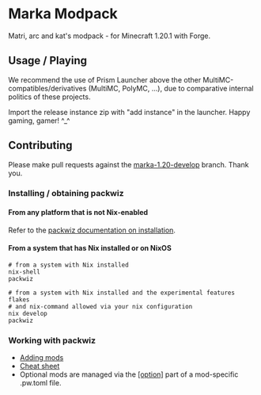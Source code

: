 # Marka Modpack
Matri, arc and kat's modpack - for Minecraft 1.20.1 with Forge.

## Usage / Playing

We recommend the use of Prism Launcher above the other MultiMC-compatibles/derivatives (MultiMC, PolyMC, ...), due to comparative internal politics of these projects.

Import the release instance zip with "add instance" in the launcher. Happy gaming, gamer! ^_^

## Contributing

Please make pull requests against the [marka-1.20-develop](https://github.com/kittywitch/minecraft-modpack/tree/marka-1.20-develop) branch. Thank you.

### Installing / obtaining packwiz

#### From any platform that is not Nix-enabled

Refer to the [packwiz documentation on installation](https://packwiz.infra.link/installation/).

#### From a system that has Nix installed or on NixOS

```commandline
# from a system with Nix installed
nix-shell
packwiz

# from a system with Nix installed and the experimental features flakes
# and nix-command allowed via your nix configuration
nix develop
packwiz
```

### Working with packwiz

* [Adding mods](https://packwiz.infra.link/tutorials/creating/adding-mods/)
* [Cheat sheet](https://packwiz.infra.link/tutorials/creating/getting-started/#cheat-sheet)
* Optional mods are managed via the [[option]](https://packwiz.infra.link/reference/pack-format/mod-toml/#option) part of a mod-specific .pw.toml file.